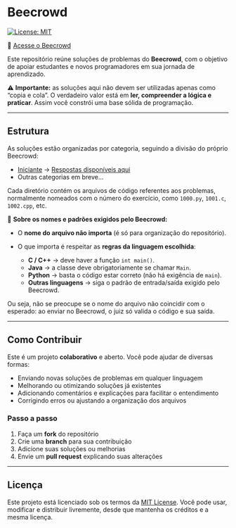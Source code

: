 # Beecrowd

[![License: MIT](https://img.shields.io/badge/License-MIT-blue.svg)](LICENSE)

🔗 [Acesse o Beecrowd](https://judge.beecrowd.com/pt)

Este repositório reúne soluções de problemas do **Beecrowd**, com o objetivo de apoiar estudantes e novos programadores em sua jornada de aprendizado.

⚠️ **Importante:** as soluções aqui não devem ser utilizadas apenas como “copia e cola”. O verdadeiro valor está em **ler, compreender a lógica e praticar**. Assim você constrói uma base sólida de programação.

---

## Estrutura

As soluções estão organizadas por categoria, seguindo a divisão do próprio Beecrowd:

* [Iniciante](https://judge.beecrowd.com/pt/problems/index/1) → [Respostas disponíveis aqui](/Iniciante)
* Outras categorias em breve...

Cada diretório contém os arquivos de código referentes aos problemas, normalmente nomeados com o número do exercício, como `1000.py`, `1001.c`, `1002.cpp`, etc.

📌 **Sobre os nomes e padrões exigidos pelo Beecrowd:**

* O **nome do arquivo não importa** (é só para organização do repositório).
* O que importa é respeitar as **regras da linguagem escolhida**:

  * **C / C++** → deve haver a função `int main()`.
  * **Java** → a classe deve obrigatoriamente se chamar `Main`.
  * **Python** → basta o código estar correto (não há exigência de `main`).
  * **Outras linguagens** → siga o padrão de entrada/saída exigido pelo Beecrowd.

Ou seja, não se preocupe se o nome do arquivo não coincidir com o esperado: ao enviar no Beecrowd, o juiz só valida o código e sua saída.

---

## Como Contribuir

Este é um projeto **colaborativo** e aberto. Você pode ajudar de diversas formas:

* Enviando novas soluções de problemas em qualquer linguagem
* Melhorando ou otimizando soluções já existentes
* Adicionando comentários e explicações para facilitar o entendimento
* Corrigindo erros ou ajustando a organização dos arquivos

### Passo a passo

1. Faça um **fork** do repositório
2. Crie uma **branch** para sua contribuição
3. Adicione suas soluções ou melhorias
4. Envie um **pull request** explicando suas alterações

---

## Licença

Este projeto está licenciado sob os termos da [MIT License](LICENSE).
Você pode usar, modificar e distribuir livremente, desde que mantenha os créditos e a mesma licença.
